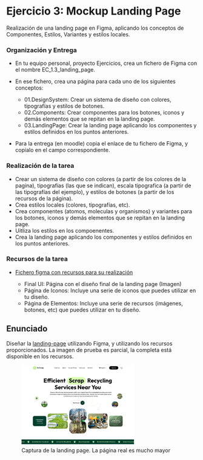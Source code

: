 # Ejercicio 3: Mockup Landing Page	

Realización de una landing page en Figma, aplicando los conceptos de Componentes, Estilos, Variantes y estilos locales.

### Organización y Entrega

- En tu equipo personal, proyecto Ejercicios, crea un fichero de Figma con el nombre EC_1.3_landing_page.
- En ese fichero, crea una página para cada uno de los siguientes conceptos:
  - 01.DesignSystem: Crear un sistema de diseño con colores, tipografías y estilos de botones.
  - 02.Components: Crear componentes para los botones, iconos y demás elementos que se repitan en la landing page.
  - 03.LandingPage: Crear la landing page aplicando los componentes y estilos definidos en los puntos anteriores.
  
- Para la entrega (en moodle) copia el enlace de tu fichero de Figma, y copialo en el campo correspondiente. 

### Realización de la tarea

- Crear un sistema de diseño con colores (a partir de los colores de la pagina), tipografías (las que se indican), escala tipografica (a partir de las tipografías del ejemplo), y estilos de botones (a partir de los recursos de la página).
- Crea estilos locales (colores, tipografías, etc).
- Crea componentes (atomos, moleculas y organismos) y variantes para los botones, iconos y demás elementos que se repitan en la landing page.
- Uitliza los estilos en los compoenentes.
- Crea la landing page aplicando los componentes y estilos definidos en los puntos anteriores.

### Recursos de la tarea

- [Fichero figma con recursos para su realización](https://www.figma.com/design/iGjsdtXV2oL1aKqdqx4abI/Tema-01.-Actividad-3.recursos?node-id=173-560&t=rHrp8khLZTMz5frX-1)

  - Final UI: Página con el diseño final de la landing page (Imagen)
  - Página de Iconos: Incluye una serie de iconos que puedes utilizar en tu diseño.
  - Página de Elementos: Incluye una serie de recursos (imágenes, botones, etc) que puedes utilizar en tu diseño.

## Enunciado

Diseñar la [landing-page](https://www.figma.com/design/iGjsdtXV2oL1aKqdqx4abI/Tema-01.-Actividad-3.recursos?node-id=173-560) utilizando Figma, y utilizando los recursos proporcionados. La imagen de prueba es parcial, la completa está disponible en los recursos.

<figure>
  <img src=".res/03/01.shot-landing.png" alt="Screen 1" style="width:70%">
  <figcaption>Captura de la landing page. La página real es mucho mayor</figcaption>
</figure>





